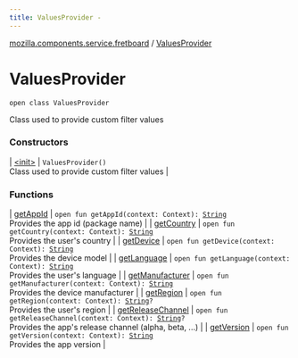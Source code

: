 ```yaml
---
title: ValuesProvider - 
---
```


[mozilla.components.service.fretboard](../index.html) / [ValuesProvider](./index.html)

# ValuesProvider

`open class ValuesProvider`

Class used to provide
custom filter values

### Constructors

| [&lt;init&gt;](-init-.html) | `ValuesProvider()`<br>Class used to provide custom filter values |

### Functions

| [getAppId](get-app-id.html) | `open fun getAppId(context: Context): `[`String`](https://kotlinlang.org/api/latest/jvm/stdlib/kotlin/-string/index.html)<br>Provides the app id (package name) |
| [getCountry](get-country.html) | `open fun getCountry(context: Context): `[`String`](https://kotlinlang.org/api/latest/jvm/stdlib/kotlin/-string/index.html)<br>Provides the user's country |
| [getDevice](get-device.html) | `open fun getDevice(context: Context): `[`String`](https://kotlinlang.org/api/latest/jvm/stdlib/kotlin/-string/index.html)<br>Provides the device model |
| [getLanguage](get-language.html) | `open fun getLanguage(context: Context): `[`String`](https://kotlinlang.org/api/latest/jvm/stdlib/kotlin/-string/index.html)<br>Provides the user's language |
| [getManufacturer](get-manufacturer.html) | `open fun getManufacturer(context: Context): `[`String`](https://kotlinlang.org/api/latest/jvm/stdlib/kotlin/-string/index.html)<br>Provides the device manufacturer |
| [getRegion](get-region.html) | `open fun getRegion(context: Context): `[`String`](https://kotlinlang.org/api/latest/jvm/stdlib/kotlin/-string/index.html)`?`<br>Provides the user's region |
| [getReleaseChannel](get-release-channel.html) | `open fun getReleaseChannel(context: Context): `[`String`](https://kotlinlang.org/api/latest/jvm/stdlib/kotlin/-string/index.html)`?`<br>Provides the app's release channel (alpha, beta, ...) |
| [getVersion](get-version.html) | `open fun getVersion(context: Context): `[`String`](https://kotlinlang.org/api/latest/jvm/stdlib/kotlin/-string/index.html)<br>Provides the app version |

